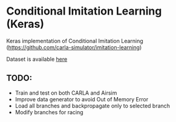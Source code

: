 # Conditional Imitation Learning (Keras)
Keras implementation of Conditional Imitation Learning (https://github.com/carla-simulator/imitation-learning) 

Dataset is available [here](https://drive.google.com/file/d/1hloAeyamYn-H6MfV1dRtY1gJPhkR55sY/view) 

## TODO:
 * Train and test on both CARLA and Airsim
 * Improve data generator to avoid Out of Memory Error
 * Load all branches and backpropagate only to selected branch
 * Modify branches for racing
